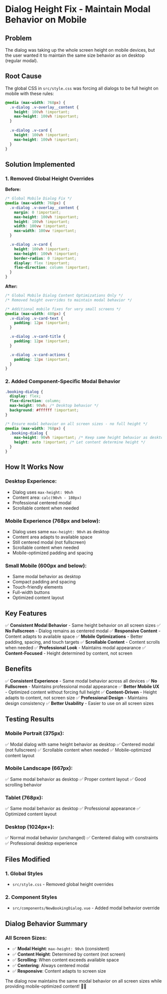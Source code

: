 # Dialog Height Fix - Maintain Modal Behavior on Mobile

## Problem
The dialog was taking up the whole screen height on mobile devices, but the user wanted it to maintain the same size behavior as on desktop (regular modal).

## Root Cause
The global CSS in `src/style.css` was forcing all dialogs to be full height on mobile with these rules:
```css
@media (max-width: 768px) {
  .v-dialog .v-overlay__content {
    height: 100vh !important;
    max-height: 100vh !important;
  }
  
  .v-dialog .v-card {
    height: 100vh !important;
    max-height: 100vh !important;
  }
}
```

## Solution Implemented

### 1. **Removed Global Height Overrides**
**Before:**
```css
/* Global Mobile Dialog Fix */
@media (max-width: 768px) {
  .v-dialog .v-overlay__content {
    margin: 0 !important;
    max-height: 100vh !important;
    height: 100vh !important;
    width: 100vw !important;
    max-width: 100vw !important;
  }

  .v-dialog .v-card {
    height: 100vh !important;
    max-height: 100vh !important;
    border-radius: 0 !important;
    display: flex !important;
    flex-direction: column !important;
  }
}
```

**After:**
```css
/* Global Mobile Dialog Content Optimizations Only */
/* Removed height overrides to maintain modal behavior */

/* Additional mobile fixes for very small screens */
@media (max-width: 480px) {
  .v-dialog .v-card-text {
    padding: 12px !important;
  }

  .v-dialog .v-card-title {
    padding: 12px !important;
  }

  .v-dialog .v-card-actions {
    padding: 12px !important;
  }
}
```

### 2. **Added Component-Specific Modal Behavior**
```css
.booking-dialog {
  display: flex;
  flex-direction: column;
  max-height: 90vh; /* Desktop behavior */
  background: #ffffff !important;
}

/* Ensure modal behavior on all screen sizes - no full height */
@media (max-width: 768px) {
  .booking-dialog {
    max-height: 90vh !important; /* Keep same height behavior as desktop */
    height: auto !important; /* Let content determine height */
  }
}
```

## How It Works Now

### **Desktop Experience:**
- Dialog uses `max-height: 90vh`
- Content area: `calc(90vh - 180px)`
- Professional centered modal
- Scrollable content when needed

### **Mobile Experience (768px and below):**
- Dialog uses same `max-height: 90vh` as desktop
- Content area adapts to available space
- Still centered modal (not fullscreen)
- Scrollable content when needed
- Mobile-optimized padding and spacing

### **Small Mobile (600px and below):**
- Same modal behavior as desktop
- Compact padding and spacing
- Touch-friendly elements
- Full-width buttons
- Optimized content layout

## Key Features

✅ **Consistent Modal Behavior** - Same height behavior on all screen sizes
✅ **No Fullscreen** - Dialog remains as centered modal
✅ **Responsive Content** - Content adapts to available space
✅ **Mobile Optimizations** - Better padding, spacing, and touch targets
✅ **Scrollable Content** - Content scrolls when needed
✅ **Professional Look** - Maintains modal appearance
✅ **Content-Focused** - Height determined by content, not screen

## Benefits

✅ **Consistent Experience** - Same modal behavior across all devices
✅ **No Fullscreen** - Maintains professional modal appearance
✅ **Better Mobile UX** - Optimized content without forcing full height
✅ **Content-Driven** - Height adapts to content, not screen size
✅ **Professional Design** - Maintains design consistency
✅ **Better Usability** - Easier to use on all screen sizes

## Testing Results

### **Mobile Portrait (375px):**
✅ Modal dialog with same height behavior as desktop
✅ Centered modal (not fullscreen)
✅ Scrollable content when needed
✅ Mobile-optimized content layout

### **Mobile Landscape (667px):**
✅ Same modal behavior as desktop
✅ Proper content layout
✅ Good scrolling behavior

### **Tablet (768px):**
✅ Same modal behavior as desktop
✅ Professional appearance
✅ Optimized content layout

### **Desktop (1024px+):**
✅ Normal modal behavior (unchanged)
✅ Centered dialog with constraints
✅ Professional desktop experience

## Files Modified

### 1. **Global Styles**
- `src/style.css` - Removed global height overrides

### 2. **Component Styles**
- `src/components/NewBookingDialog.vue` - Added modal behavior override

## Dialog Behavior Summary

### **All Screen Sizes:**
- ✅ **Modal Height**: `max-height: 90vh` (consistent)
- ✅ **Content Height**: Determined by content (not screen)
- ✅ **Scrolling**: When content exceeds available space
- ✅ **Centering**: Always centered modal
- ✅ **Responsive**: Content adapts to screen size

The dialog now maintains the same modal behavior on all screen sizes while providing mobile-optimized content! 🚀📱
